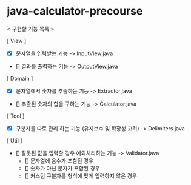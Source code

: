 # java-calculator-precourse

< 구현할 기능 목록 >

[ View ]
- [x] 문자열을 입력받는 기능 -> InputView.java
- [] 결과를 출력하는 기능 -> OutputView.java

[ Domain ]
- [x] 문자열에서 숫자를 추출하는 기능 -> Extractor.java
- [] 추출된 숫자의 합을 구하는 기능 -> Calculator.java

[ Tool ]
- [x] 구분자를 따로 관리 하는 기능 (유지보수 및 확장성 고려) -> Delimiters.java

[ Util ]
- [] 잘못된 값을 입력할 경우 예외처리하는 기능 -> Validator.java
   - [] 문자열에 음수가 포함된 경우
   - [] 숫자가 아닌 문자가 포함된 경우
   - [] 커스텀 구분자를 형식에 맞게 입력하지 않은 경우
